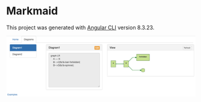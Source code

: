 # Markmaid

This project was generated with [Angular CLI](https://github.com/angular/angular-cli) version 8.3.23.

![v1](resources/markmaid.png)
